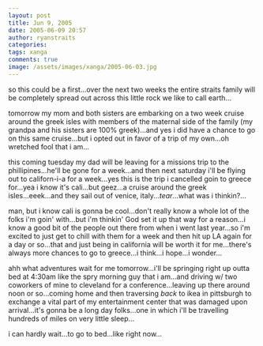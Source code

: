 ```yaml
---
layout: post
title: Jun 9, 2005
date: 2005-06-09 20:57
author: ryanstraits
categories:
tags: xanga
comments: true
image: /assets/images/xanga/2005-06-03.jpg
---
```

so this could be a first...over the next two weeks the entire straits family will be completely spread out across this little rock we like to call earth...

<!-- break -->

tomorrow my mom and both sisters are embarking on a two week cruise around the greek isles with members of the maternal side of the family (my grandpa and his sisters are 100% greek)...and yes i did have a chance to go on this same cruise...but i opted out in favor of a trip of my own...oh wretched fool that i am...

this coming tuesday my dad will be leaving for a missions trip to the phillipines...he'll be gone for a week...and then next saturday i'll be flying out to californ-i-a for a week...yes this is the trip i cancelled goin to greece for...yea i know it's cali...but geez...a cruise around the greek isles...eeek...and they sail out of venice, italy...*tear*...what was i thinkin?...

man, but i know cali is gonna be cool...don't really know a whole lot of the folks i'm goin' with...but i'm thinkin' God set it up that way for a reason...i know a good bit of the people out there from when i went last year...so i'm excited to just get to chill with them for a week and then hit up LA again for a day or so...that and just being in california will be worth it for me...there's always more chances to go to greece...i think...i hope...i wonder...

ahh what adventures wait for me tomorrow...i'll be springing right up outta bed at 4:30am like the spry morning guy that i am...and driving w/ two coworkers of mine to cleveland for a conference...leaving up there around noon or so...coming home and then traversing <em>back </em>to ikea in pittsburgh to exchange a vital part of my entertainment center that was damaged upon arrival...it's gonna be a long day folks...one in which i'll be travelling hundreds of miles on very little sleep...

i can hardly wait...to go to bed...like right now...
